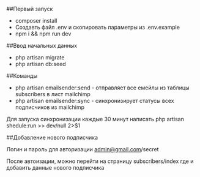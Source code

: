 ##Первый запуск

- composer install
- Создавть файл .env и скопировать параметры из .env.example
- npm i && npm run dev


##Ввод начальных данных 

- php artisan migrate
- php artisan db:seed

##Команды

- php artisan emailsender:send - отправляет все емейлы из таблицы subscribers в лист mailchimp 
- php artisan emailsender:sync - синхронизирует статусы всех подписчиков из mailchimp

Для запуска синхронизации каждые 30 минут написать 
php artisan shedule:run >> dev/null 2>$1

##Добавление нового подписчика

Логин и пароль для авторизации
admin@gmail.com/secret

После автоизации, можно перейти на страницу subscribers/index где и добавить данные нового подписчика

